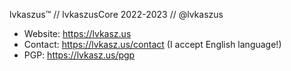 lvkaszus™ // lvkaszusCore 2022-2023 // @lvkaszus

- Website: https://lvkasz.us
- Contact: https://lvkasz.us/contact (I accept English language!)
- PGP: https://lvkasz.us/pgp
